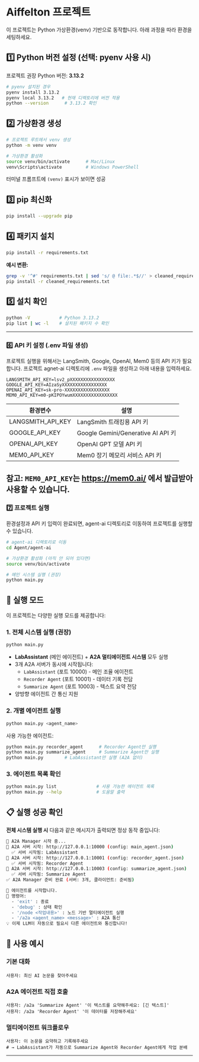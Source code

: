 # Aiffelton 프로젝트

이 프로젝트는 Python 가상환경(venv) 기반으로 동작합니다.
아래 과정을 따라 환경을 세팅하세요.

## 1️⃣ Python 버전 설정 (선택: pyenv 사용 시)

프로젝트 권장 Python 버전: **3.13.2**

```bash
# pyenv 설치된 경우
pyenv install 3.13.2
pyenv local 3.13.2   # 현재 디렉토리에 버전 적용
python --version      # 3.13.2 확인
```

## 2️⃣ 가상환경 생성

```bash
# 프로젝트 루트에서 venv 생성
python -m venv venv

# 가상환경 활성화
source venv/bin/activate      # Mac/Linux
venv\Scripts\activate         # Windows PowerShell
```

터미널 프롬프트에 `(venv)` 표시가 보이면 성공

## 3️⃣ pip 최신화

```bash
pip install --upgrade pip
```

## 4️⃣ 패키지 설치

```bash
pip install -r requirements.txt
```

**예시 변환:**

```bash
grep -v '^#' requirements.txt | sed 's/ @ file:.*$//' > cleaned_requirements.txt
pip install -r cleaned_requirements.txt
```

## 5️⃣ 설치 확인

```bash
python -V           # Python 3.13.2
pip list | wc -l    # 설치된 패키지 수 확인
```

---

### 6️⃣ API 키 설정 (.env 파일 생성)

프로젝트 실행을 위해서는 LangSmith, Google, OpenAI, Mem0 등의 API 키가 필요합니다.
프로젝트 agnet-ai 디렉토리에 `.env` 파일을 생성하고 아래 내용을 입력하세요.

```env
LANGSMITH_API_KEY=lsv2_pXXXXXXXXXXXXXXXXX
GOOGLE_API_KEY=AIzaSyXXXXXXXXXXXXXXXXX
OPENAI_API_KEY=sk-pro-XXXXXXXXXXXXXXXXX
MEM0_API_KEY=m0-pKIPOYwumXXXXXXXXXXXXXXXXX
```

| 환경변수          | 설명                               |
| ----------------- | ---------------------------------- |
| LANGSMITH_API_KEY | LangSmith 트래킹용 API 키          |
| GOOGLE_API_KEY    | Google Gemini/Generative AI API 키 |
| OPENAI_API_KEY    | OpenAI GPT 모델 API 키             |
| MEM0_API_KEY      | Mem0 장기 메모리 서비스 API 키     |

## 참고: `MEM0_API_KEY`는 https://mem0.ai/ 에서 발급받아 사용할 수 있습니다.

### 7️⃣ 프로젝트 실행

환경설정과 API 키 입력이 완료되면, agent-ai 디렉토리로 이동하여 프로젝트를 실행할 수 있습니다.

```bash
# agent-ai 디렉토리로 이동
cd Agent/agent-ai

# 가상환경 활성화 (아직 안 되어 있다면)
source venv/bin/activate

# 메인 시스템 실행 (권장)
python main.py
```

## 🚀 실행 모드

이 프로젝트는 다양한 실행 모드를 제공합니다:

### 1. **전체 시스템 실행** (권장)

```bash
python main.py
```

- **LabAssistant** (메인 에이전트) + **A2A 멀티에이전트 시스템** 모두 실행
- 3개 A2A 서버가 동시에 시작됩니다:
  - `LabAssistant` (포트 10000) - 메인 조율 에이전트
  - `Recorder Agent` (포트 10001) - 데이터 기록 전담
  - `Summarize Agent` (포트 10003) - 텍스트 요약 전담
- 양방향 에이전트 간 통신 지원

### 2. **개별 에이전트 실행**

```bash
python main.py <agent_name>
```

사용 가능한 에이전트:

```bash
python main.py recorder_agent      # Recorder Agent만 실행
python main.py summarize_agent     # Summarize Agent만 실행
python main.py        # LabAssistant만 실행 (A2A 없이)
```

### 3. **에이전트 목록 확인**

```bash
python main.py list               # 사용 가능한 에이전트 목록
python main.py --help             # 도움말 출력
```

## 📋 실행 성공 확인

**전체 시스템 실행 시** 다음과 같은 메시지가 출력되면 정상 동작 중입니다:

```bash
🚀 A2A Manager 시작 중...
🚀 A2A 서버 시작: http://127.0.0.1:10000 (config: main_agent.json)
  ✅ 서버 시작됨: LabAssistant
🚀 A2A 서버 시작: http://127.0.0.1:10001 (config: recorder_agent.json)
  ✅ 서버 시작됨: Recorder Agent
🚀 A2A 서버 시작: http://127.0.0.1:10003 (config: summarize_agent.json)
  ✅ 서버 시작됨: Summarize Agent
✅ A2A Manager 준비 완료 (서버: 3개, 클라이언트: 준비됨)

🤖 에이전트를 시작합니다.
📝 명령어:
  - 'exit' : 종료
  - 'debug' : 상태 확인
  - '/node <작업내용>' : 노드 기반 멀티에이전트 실행
  - '/a2a <agent_name> <message>' : A2A 통신
💡 이제 LLM이 자동으로 필요시 다른 에이전트와 통신합니다!
```

## 🎯 사용 예시

### 기본 대화

```
사용자: 최신 AI 논문을 찾아주세요
```

### A2A 에이전트 직접 호출

```
사용자: /a2a 'Summarize Agent' '이 텍스트를 요약해주세요: [긴 텍스트]'
사용자: /a2a 'Recorder Agent' '이 데이터를 저장해주세요'
```

### 멀티에이전트 워크플로우

```
사용자: 이 논문을 요약하고 기록해주세요
# → LabAssistant가 자동으로 Summarize Agent와 Recorder Agent에게 작업 분배
```

---
